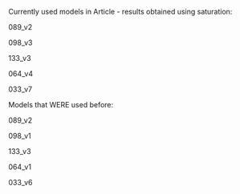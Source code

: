 Currently used models in Article - results obtained using saturation:

089_v2

098_v3

133_v3

064_v4

033_v7

Models that WERE used before:

089_v2

098_v1

133_v3

064_v1

033_v6
